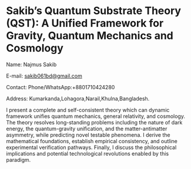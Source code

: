 # Sakib’s Quantum Substrate Theory (QST): A Unified Framework for Gravity, Quantum Mechanics and Cosmology
Name: Najmus Sakib

E-mail: sakib061bd@gmail.com

Contact:
Phone/WhatsApp:+8801710424280

Address: Kumarkanda,Lohagora,Narail,Khulna,Bangladesh.


I present a complete and self-consistent theory which can dynamic  framework unifies quantum mechanics, general relativity, and cosmology. The theory resolves long-standing problems including the nature of dark energy, the quantum-gravity unification, and the matter-antimatter asymmetry, while predicting novel testable phenomena. I derive the mathematical foundations, establish empirical consistency, and outline experimental verification pathways. Finally, I discuss the philosophical implications and potential technological revolutions enabled by this paradigm.


